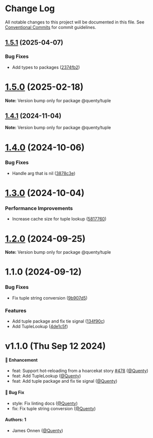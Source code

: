 # Change Log

All notable changes to this project will be documented in this file.
See [Conventional Commits](https://conventionalcommits.org) for commit guidelines.

## [1.5.1](https://github.com/Quenty/NevermoreEngine/compare/@quenty/tuple@1.5.0...@quenty/tuple@1.5.1) (2025-04-07)


### Bug Fixes

* Add types to packages ([2374fb2](https://github.com/Quenty/NevermoreEngine/commit/2374fb2b043cfbe0e9b507b3316eec46a4e353a0))





# [1.5.0](https://github.com/Quenty/NevermoreEngine/compare/@quenty/tuple@1.4.1...@quenty/tuple@1.5.0) (2025-02-18)

**Note:** Version bump only for package @quenty/tuple





## [1.4.1](https://github.com/Quenty/NevermoreEngine/compare/@quenty/tuple@1.4.0...@quenty/tuple@1.4.1) (2024-11-04)

**Note:** Version bump only for package @quenty/tuple





# [1.4.0](https://github.com/Quenty/NevermoreEngine/compare/@quenty/tuple@1.3.0...@quenty/tuple@1.4.0) (2024-10-06)


### Bug Fixes

* Handle arg that is nil ([3878c3e](https://github.com/Quenty/NevermoreEngine/commit/3878c3e8cb90df650d569abfbc5b5d96b09bdb62))





# [1.3.0](https://github.com/Quenty/NevermoreEngine/compare/@quenty/tuple@1.2.0...@quenty/tuple@1.3.0) (2024-10-04)


### Performance Improvements

* Increase cache size for tuple lookup ([5817760](https://github.com/Quenty/NevermoreEngine/commit/5817760b869500376f5654dfd312c2fdca2cef36))





# [1.2.0](https://github.com/Quenty/NevermoreEngine/compare/@quenty/tuple@1.1.0...@quenty/tuple@1.2.0) (2024-09-25)

**Note:** Version bump only for package @quenty/tuple





# 1.1.0 (2024-09-12)


### Bug Fixes

* Fix tuple string conversion ([9b907d5](https://github.com/Quenty/NevermoreEngine/commit/9b907d5d068e2b73fb9de6a8aef89504b30ccb22))


### Features

* Add tuple package and fix tie signal ([134f90c](https://github.com/Quenty/NevermoreEngine/commit/134f90c03b265b9d2232198475ca27f4d5e87071))
* Add TupleLookup ([4de1c5f](https://github.com/Quenty/NevermoreEngine/commit/4de1c5fcd226fdcb5f23f26cd0b3ec31005a5330))





# v1.1.0 (Thu Sep 12 2024)

#### 🚀 Enhancement

- feat: Support hot-reloading from a hoarcekat story [#478](https://github.com/Quenty/NevermoreEngine/pull/478) ([@Quenty](https://github.com/Quenty))
- feat: Add TupleLookup ([@Quenty](https://github.com/Quenty))
- feat: Add tuple package and fix tie signal ([@Quenty](https://github.com/Quenty))

#### 🐛 Bug Fix

- style: Fix linting docs ([@Quenty](https://github.com/Quenty))
- fix: Fix tuple string conversion ([@Quenty](https://github.com/Quenty))

#### Authors: 1

- James Onnen ([@Quenty](https://github.com/Quenty))
